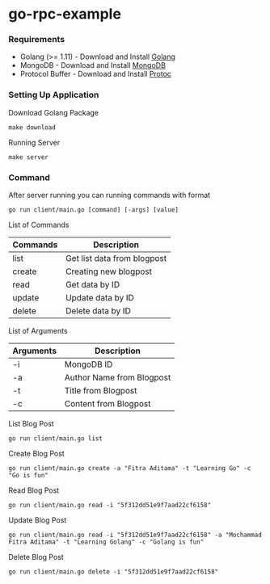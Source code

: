# go-rpc-example

### Requirements
- Golang (>= 1.11) - Download and Install [Golang](https://golang.org/dl/)
- MongoDB - Download and Install [MongoDB](https://www.mongodb.com/)
- Protocol Buffer - Download and Install [Protoc](https://developers.google.com/protocol-buffers/)

### Setting Up Application
Download Golang Package
```
make download
```

Running Server
```
make server
```

### Command
After server running you can running commands with format
```
go run client/main.go [command] [-args] [value]
```

List of Commands

| Commands  | Description |
| ------------- | ------------- |
| list  | Get list data from blogpost  |
| create  | Creating new blogpost  |
| read  | Get data by ID  |
| update  | Update data by ID  |
| delete  | Delete data by ID  |

List of Arguments

| Arguments  | Description |
| ------------- | ------------- |
| -i  | MongoDB ID  |
| -a  | Author Name from Blogpost  |
| -t  | Title from Blogpost  |
| -c  | Content from Blogpost  |

List Blog Post
```
go run client/main.go list
```

Create Blog Post
```
go run client/main.go create -a "Fitra Aditama" -t "Learning Go" -c "Go is fun"
```

Read Blog Post
```
go run client/main.go read -i "5f312dd51e9f7aad22cf6158"
```

Update Blog Post 
```
go run client/main.go read -i "5f312dd51e9f7aad22cf6158" -a "Mochammad Fitra Aditama" -t "Learning Golang" -c "Golang is fun"
```

Delete Blog Post 
```
go run client/main.go delete -i "5f312dd51e9f7aad22cf6158"
```
